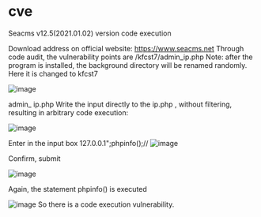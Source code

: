 # cve

Seacms v12.5(2021.01.02) version code execution


Download address on official website: https://www.seacms.net
Through code audit, the vulnerability points are /kfcst7/admin_ip.php
Note: after the program is installed, the background directory will be renamed randomly. Here it is changed to kfcst7

![image](https://github.com/yuebinge/cve/upload/main/img/41.png)

admin_ ip.php Write the input directly to the ip.php , without filtering, resulting in arbitrary code execution:

![image](https://github.com/yuebinge/cve/upload/main/img/42.png)

Enter in the input box      127.0.0.1";phpinfo();//
![image](https://github.com/yuebinge/cve/upload/main/img/43.png)

Confirm, submit

![image](https://github.com/yuebinge/cve/upload/main/img/44.png)

Again, the statement phpinfo() is executed

![image](https://github.com/yuebinge/cve/upload/main/img/45.png)
So there is a code execution vulnerability.
